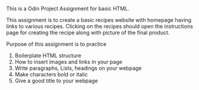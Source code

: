 This is a Odin Project Assignment for basic HTML.

This assignment is to create a basic recipes website with homepage having links to various recipes.
Clicking on the recipes should open the instructions page for creating the recipe along with picture of
the final product.

Purpose of this assignment is to practice

1. Boilerplate HTML structure
2. How to insert images and links in your page
3. Write paragraphs, Lists, headings on your webpage
4. Make characters bold or italic
5. Give a good title to your webpage